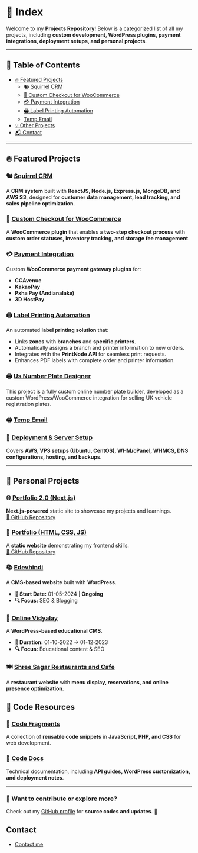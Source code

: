 # 📂 Index

Welcome to my **Projects Repository**! Below is a categorized list of all my projects, including **custom development, WordPress plugins, payment integrations, deployment setups, and personal projects**.

---

## 📑 Table of Contents

- [🔥 Featured Projects](#-featured-projects)
  - [🐿️ Squirrel CRM](#-squirrel-crm)
  - [🛒 Custom Checkout for WooCommerce](#-custom-checkout-for-woocommerce)
  - [💳 Payment Integration](#-payment-integration)
  - [🖨️ Label Printing Automation](#-label-printing-automation)
  - [Temp Email](#-temp-email)
- [💡 Other Projects](#-other-projects)
- [📬 Contact](#contact)

---

## 🔥 Featured Projects

### 🐿️ [Squirrel CRM](./squirrel-crm.md)

A **CRM system** built with **ReactJS, Node.js, Express.js, MongoDB, and AWS S3**, designed for **customer data management, lead tracking, and sales pipeline optimization**.

### 🛒 [Custom Checkout for WooCommerce](../projects/custom-checkout-for-woo.md)

A **WooCommerce plugin** that enables a **two-step checkout process** with **custom order statuses, inventory tracking, and storage fee management**.

### 💳 [Payment Integration](../projects/payment-integrations.md)

Custom **WooCommerce payment gateway plugins** for:

- **CCAvenue**
- **KakaoPay**
- **Pxha Pay (Andianalake)**
- **3D HostPay**

### 🖨️ [Label Printing Automation](../projects/label-printing-automation.md)

An automated **label printing solution** that:
- Links **zones** with **branches** and **specific printers**.
- Automatically assigns a branch and printer information to new orders.
- Integrates with the **PrintNode API** for seamless print requests.
- Enhances PDF labels with complete order and printer information.

### 🖨️ [Us Number Plate Designer](./us-number-plate-designer.md)

This project is a fully custom online number plate builder, developed as a custom WordPress/WooCommerce integration for selling UK vehicle registration plates.

### 🖨️ [Temp Email](../projects/temp-email.md)

### 🚀 [Deployment & Server Setup](../projects/hosting-and-deployment.md)

Covers **AWS, VPS setups (Ubuntu, CentOS), WHM/cPanel, WHMCS, DNS configurations, hosting, and backups**.

---

## 🎨 Personal Projects

### 🌐 [Portfolio 2.0 (Next.js)](https://portfolio-2-0-theta-topaz.vercel.app/)

**Next.js-powered** static site to showcase my projects and learnings.  
[📂 GitHub Repository](https://github.com/heera9331/portfolio-2.0)

### 🎨 [Portfolio (HTML, CSS, JS)](https://edevhindi.com/portfolio/)

A **static website** demonstrating my frontend skills.  
[📂 GitHub Repository](https://github.com/heera9331/portfolio)

### 📚 [Edevhindi](https://www.edevhindi.com)

A **CMS-based website** built with **WordPress**.

- **📅 Start Date:** 01-05-2024 | **Ongoing**
- **🔍 Focus:** SEO & Blogging

### 📖 [Online Vidyalay](https://www.onlinevidyalay.com)

A **WordPress-based educational CMS**.

- **📅 Duration:** 01-10-2022 → 01-12-2023
- **🔍 Focus:** Educational content & SEO

### 🍽️ [Shree Sagar Restaurants and Cafe](../projects/personal-projects.md)

A **restaurant website** with **menu display, reservations, and online presence optimization**.

## 🧩 Code Resources

### 🧩 [Code Fragments](../projects//personal-projects.md)

A collection of **reusable code snippets** in **JavaScript, PHP, and CSS** for web development.

### 📜 [Code Docs](../projects/)

Technical documentation, including **API guides, WordPress customization, and deployment notes**.

---

### 📌 Want to contribute or explore more?

Check out my [GitHub profile](https://github.com/heera9331) for **source codes and updates**. 🚀


## Contact

- [Contact me](mailto:heera9331@gmail.com) 
